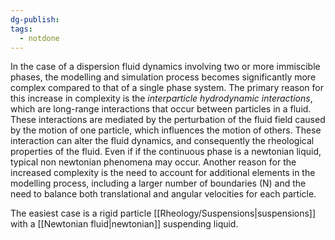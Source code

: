 ```yaml
---
dg-publish: 
tags:
  - notdone
---
```

In the case of a dispersion fluid dynamics involving two or more immiscible phases, the modelling and simulation process becomes significantly more complex compared to that of a single phase system. 
The primary reason for this increase in complexity is the *interparticle hydrodynamic interactions*, which are long-range interactions that occur between particles in a fluid. These interactions are mediated by the perturbation of the fluid field caused by the motion of one particle, which influences the motion of others. These interaction can alter the fluid dynamics, and consequently the rheological properties of the fluid. Even if if the continuous phase is a newtonian liquid, typical non newtonian phenomena may occur.
Another reason for the increased complexity is the need to account for additional elements in the modelling process, including a larger number of boundaries (N) and the need to balance both translational and angular velocities for each particle. 

️The easiest case is a rigid particle [[Rheology/Suspensions|suspensions]] with a [[Newtonian fluid|newtonian]] suspending liquid.


